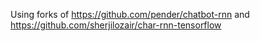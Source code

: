 Using forks of https://github.com/pender/chatbot-rnn and https://github.com/sherjilozair/char-rnn-tensorflow